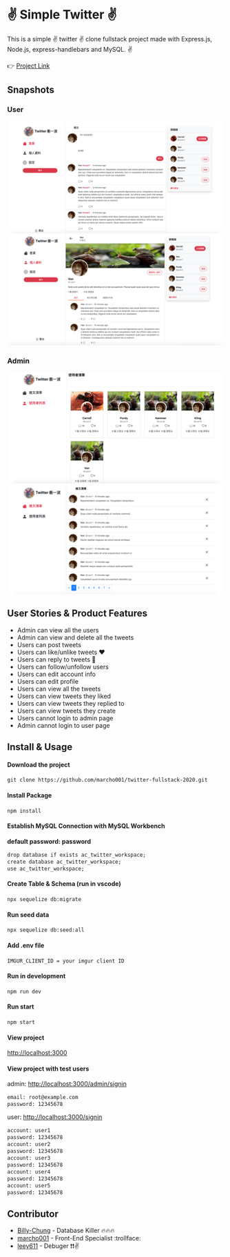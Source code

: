 # :v: Simple Twitter :v:

This is a simple :v: twitter :v: clone fullstack project made with Express.js, Node.js, express-handlebars and MySQL. :v:

:point_right: [Project Link](https://limitless-refuge-46182.herokuapp.com/signin)

## Snapshots

### User

![image alt](./images/hometweets.png)
![image alt](./images/userpage.png)

### Admin

![image alt](./images/adminusers.png)
![image alt](./images/admintweets.png)

## User Stories & Product Features

- Admin can view all the users
- Admin can view and delete all the tweets
- Users can post tweets
- Users can like/unlike tweets :heart:
- Users can reply to tweets :speech_balloon:
- Users can follow/unfollow users
- Users can edit account info
- Users can edit profile
- Users can view all the tweets
- Users can view tweets they liked
- Users can view tweets they replied to
- Users can view tweets they create
- Users cannot login to admin page
- Admin cannot login to user page

## Install & Usage

#### Download the project

```
git clone https://github.com/marcho001/twitter-fullstack-2020.git
```

#### Install Package

```
npm install
```

#### Establish MySQL Connection with MySQL Workbench

**default password: password**

```
drop database if exists ac_twitter_workspace;
create database ac_twitter_workspace;
use ac_twitter_workspace;
```

#### Create Table & Schema (run in vscode)

```
npx sequelize db:migrate
```

#### Run seed data

```
npx sequelize db:seed:all
```

#### Add .env file

```
IMGUR_CLIENT_ID = your imgur client ID
```

#### Run in development

```
npm run dev
```

#### Run start

```
npm start
```

#### View project

[http://localhost:3000](http://localhost:3000)

#### View project with test users

admin: [http://localhost:3000/admin/signin](http://localhost:3000/admin/sign)

```
email: root@example.com
password: 12345678
```

user: [http://localhost:3000/signin](http://localhost:3000/signin)

```
account: user1
password: 12345678
account: user2
password: 12345678
account: user3
password: 12345678
account: user4
password: 12345678
account: user5
password: 12345678
```

## Contributor

- [Billy-Chung](https://github.com/Billy-Chung) - Database Killer :fire::fire::fire:
- [marcho001](https://github.com/marcho001) - Front-End Specialist :trollface:
- [leey611](https://github.com/leey611) - Debuger :exclamation::exclamation::v:
